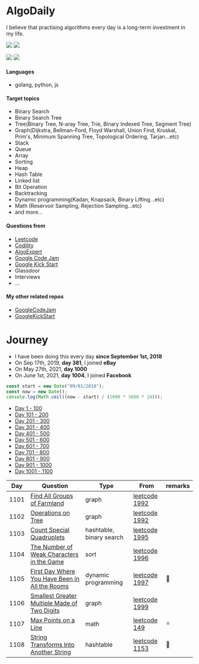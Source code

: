 # AlgoDaily

I believe that practising algorithms every day is a long-term investment in my life.

[![](https://img.shields.io/badge/dynamic/json?style=flat&labelColor=black&color=green&label=Solved&query=solvedOverTotal&url=https%3A%2F%2Fleetcode-badge.vercel.app%2Fapi%2Fusers%2Fcalvinchankf&logo=leetcode&logoColor=yellow)](https://leetcode.com/calvinchankf/)
[![](https://img.shields.io/badge/dynamic/json?style=flat&labelColor=black&color=green&label=Ranking&query=ranking&url=https%3A%2F%2Fleetcode-badge.vercel.app%2Fapi%2Fusers%2Fcalvinchankf&logo=leetcode&logoColor=yellow)](https://leetcode.com/calvinchankf/)

![](https://badges.pufler.dev/created/calvinchankf/algodaily)
![](https://badges.pufler.dev/updated/calvinchankf/algodaily)

#### Languages

-   golang, python, js

#### Target topics

-   Binary Search
-   Binary Search Tree
-   Tree(Binary Tree, N-aray Tree, Trie, Binary Indexed Tree, Segment Tree)
-   Graph(Dijkstra, Bellman-Ford, Floyd Warshall, Union Find, Kruskal, Prim's, Minimum Spanning Tree, Topological Ordering, Tarjan...etc)
-   Stack
-   Queue
-   Array
-   Sorting
-   Heap
-   Hash Table
-   Linked list
-   Bit Operation
-   Backtracking
-   Dynamic programming(Kadan, Knapsack, Binary Lifting...etc)
-   Math (Reservoir Sampling, Rejection Sampling...etc)
-   and more...

#### Questions from

-   [Leetcode](https://leetcode.com)
-   [Codility](https://app.codility.com/programmers/lessons/)
-   [AlgoExpert](https://www.algoexpert.io)
-   [Google Code Jam](https://codingcompetitions.withgoogle.com/codejam)
-   [Google Kick Start](https://codingcompetitions.withgoogle.com/kickstart/)
-   Glassdoor
-   Interviews
-   ...

#### My other related repos

-   [GoogleCodeJam](https://github.com/calvinchankf/GoogleCodeJam)
-   [GoogleKickStart](https://github.com/calvinchankf/GoogleKickStart)

# Journey

-   I have been doing this every day **since September 1st, 2018**
-   On Sep 17th, 2019, **day 381**, I joined **eBay**
-   On May 27th, 2021, **day 1000**
-   On June 1st, 2021, **day 1004**, I joined **Facebook**

```js
const start = new Date("09/01/2018");
const now = new Date();
console.log(Math.ceil((now - start) / (1000 * 3600 * 24)));
```

-   [Day 1 - 100](./markdowns/day1-100.md)
-   [Day 101 - 200](./markdowns/day101-200.md)
-   [Day 201 - 300](./markdowns/day201-300.md)
-   [Day 301 - 400](./markdowns/day301-400.md)
-   [Day 401 - 500](./markdowns/day401-500.md)
-   [Day 501 - 600](./markdowns/day501-600.md)
-   [Day 601 - 700](./markdowns/day601-700.md)
-   [Day 701 - 800](./markdowns/day701-800.md)
-   [Day 801 - 900](./markdowns/day801-900.md)
-   [Day 901 - 1000](./markdowns/day901-1000.md)
-   [Day 1001 - 1100](./markdowns/day1001-1100.md)

| Day  | Question                                                                                                        | Type                     | From                                                                                           | remarks |
| ---- | --------------------------------------------------------------------------------------------------------------- | ------------------------ | ---------------------------------------------------------------------------------------------- | ------- |
| 1101 | [Find All Groups of Farmland](/leetcode/1992-find-all-groups-of-farmland)                                       | graph                    | [leetcode 1992](https://leetcode.com/problems/find-all-groups-of-farmland/)                    |         |
| 1102 | [Operations on Tree](/leetcode/1993-operations-on-tree)                                                         | graph                    | [leetcode 1992](https://leetcode.com/problems/operations-on-tree/)                             |         |
| 1103 | [Count Special Quadruplets](/leetcode/1992-count-special-quadruplets)                                           | hashtable, binary search | [leetcode 1995](https://leetcode.com/problems/count-special-quadruplets/)                      |         |
| 1104 | [The Number of Weak Characters in the Game](/leetcode/1996-the-number-of-weak-characters-in-the-game)           | sort                     | [leetcode 1996](https://leetcode.com/problems/the-number-of-weak-characters-in-the-game/)      |         |
| 1105 | [First Day Where You Have Been in All the Rooms](/leetcode/1997-first-day-where-you-have-been-in-all-the-rooms) | dynamic programming      | [leetcode 1997](https://leetcode.com/problems/first-day-where-you-have-been-in-all-the-rooms/) | 📌      |
| 1106 | [Smallest Greater Multiple Made of Two Digits](/leetcode/1999-smallest-greater-multiple-made-of-two-digits)     | graph                    | [leetcode 1999](https://leetcode.com/problems/smallest-greater-multiple-made-of-two-digits/)   |         |
| 1107 | [Max Points on a Line](/leetcode/149-max-points-on-a-line)                                                      | math                     | [leetcode 149](https://leetcode.com/problems/max-points-on-a-line/)                            | ⭐️     |
| 1108 | [String Transforms Into Another String](/leetcode/1153-string-transforms-into-another-string)                   | hashtable                | [leetcode 1153](https://leetcode.com/problems/string-transforms-into-another-string/)          | 📌      |
